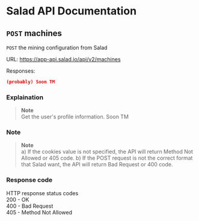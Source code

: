 # Salad API Documentation

## `POST` machines
`POST` the mining configuration from Salad

URL: https://app-api.salad.io/api/v2/machines

Responses:
```json
(probably) Soon TM
```

### Explaination
> **Note** <br>
> Get the user's profile information.
Soon TM

### Note
> **Note** <br>
> a) If the cookies value is not specified, the API will return Method Not Allowed or 405 code.
> b) If the POST request is not the correct format that Salad want, the API will return Bad Request or 400 code.

### Response code
HTTP response status codes <br>
200	- OK <br>
400 - Bad Request <br>
405 - Method Not Allowed